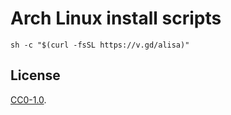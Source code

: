 # Arch Linux install scripts

```
sh -c "$(curl -fsSL https://v.gd/alisa)"
```

## License

[CC0-1.0](./LICENSE).
